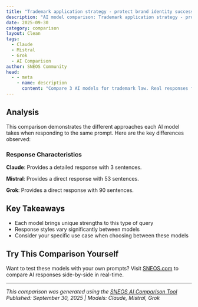 ```yaml
---
title: "Trademark application strategy - protect brand identity successfully"
description: "AI model comparison: Trademark application strategy - protect brand identity successfully..."
date: 2025-09-30
category: comparison
layout: Clean
tags:
  - Claude
  - Mistral
  - Grok
  - AI Comparison
author: SNEOS Community
head:
  - - meta
    - name: description
      content: "Compare 3 AI models for trademark law. Real responses from Claude, Mistral, Grok with detailed analysis."
---
```


<ChatComparison
  title="Trademark application strategy - protect brand identity successfully"
  prompt="Trademark application strategy - protect brand identity successfully"
  :responses='{
    "Claude": "# Comprehensive Trademark Application Strategy\n\n## \uD83C\uDFAF Pre-Application Planning\n\n### Brand Assessment\n- **Trademark Search \u0026 Analysis**\n  - Comprehensive federal database search (USPTO)\n  - State trademark registrations review\n  - Common law trademark research\n  - International trademark databases (if applicable)\n  - Domain name and social media handle availability\n\n- **Mark Strength Evaluation**\n  - **Fanciful/Coined** (strongest): Made-up words\n  - **Arbitrary**: Real words unrelated to goods/services\n  - **Suggestive**: Hints at qualities without describing\n  - **Descriptive** (weak): Avoid if possible\n  - **Generic** (unprotectable): Never registrable\n\n### Strategic Considerations\n- **Geographic Scope**: Federal vs. state vs. international\n- **Timeline Planning**: 8-18 months for registration\n- **Budget Allocation**: Filing fees, attorney costs, maintenance\n- **Business Goals Alignment**: Current and future product lines\n\n## \uD83D\uDCCB Application Preparation\n\n### Classification Strategy\n- **Goods vs. Services**: Proper categorization\n- **International Classes**: Select all relevant Nice Classification classes\n- **Specimen Planning**: Prepare evidence of use for each class\n- **Description Precision**: Clear, specific identification of goods/services\n\n### Filing Basis Selection\n- **Use in Commerce (1a)**: Already using the mark\n- **Intent to Use (1b)**: Plan to use within 6 months\n- **Foreign Application (44d)**: Based on foreign filing\n- **Foreign Registration (44e)**: Based on foreign registration\n\n## \uD83D\uDE80 Filing Best Practices\n\n### Application Components\n\u0060\u0060\u0060\nEssential Elements:\n\u251C\u2500\u2500 Mark representation (word, logo, or combination)\n\u251C\u2500\u2500 Applicant information (individual or entity)\n\u251C\u2500\u2500 Goods/services identification\n\u251C\u2500\u2500 Filing basis with supporting evidence\n\u251C\u2500\u2500 Proper classification\n\u2514\u2500\u2500 Required fees\n\u0060\u0060\u0060\n\n### Common Pitfalls to Avoid\n- **Overly Broad Descriptions**: Be specific but not limiting\n- **Inadequate Specimens**: Ensure proper use evidence\n- **Wrong Filing Basis**: Choose appropriate foundation\n- **Missing Disclaimers**: Disclaim descriptive elements\n- **Incomplete Applications**: All fields properly completed\n\n## \uD83D\uDEE1\uFE0F Protection Optimization\n\n### Portfolio Development\n- **Core Brand Elements**: Primary marks first\n- **Variations \u0026 Extensions**: Logos, slogans, product names\n- **Defensive Registrations**: Related marks in key classes\n- **Domain Strategy**: Secure matching web addresses\n\n### International Considerations\n- **Madrid Protocol**: Cost-effective multi-country filing\n- **Priority Countries**: Key markets for your business\n- **Local Requirements**: Country-specific regulations\n- **Enforcement Capabilities**: Consider legal systems\n\n## \u2696\uFE0F Legal Strategy\n\n### Professional Guidance\n- **Trademark Attorney Benefits**\n  - Comprehensive clearance searches\n  - Application strategy optimization\n  - Office action responses\n  - Enforcement and defense\n  - Portfolio management\n\n### Risk Mitigation\n- **Clearance Opinions**: Written legal analysis\n- **Watch Services**: Monitor for conflicting applications\n- **Coexistence Agreements**: Resolve conflicts amicably\n- **Insurance Considerations**: IP insurance policies\n\n## \uD83D\uDCC8 Post-Filing Management\n\n### Application Monitoring\n- **Status Tracking**: Regular USPTO database checks\n- **Office Action Response**: 6-month deadline compliance\n- **Publication Period**: 30-day opposition window\n- **Registration Certificate**: Final approval documentation\n\n### Maintenance Requirements\n\u0060\u0060\u0060\nCritical Deadlines:\n\u251C\u2500\u2500 Years 5-6: Section 8 Declaration of Use\n\u251C\u2500\u2500 Years 9-10: Section 9 Renewal \u002B Section 8\n\u251C\u2500\u2500 Every 10 years: Renewal required\n\u2514\u2500\u2500 Continuous use: Maintain commercial use\n\u0060\u0060\u0060\n\n## \uD83C\uDFAF Enforcement Strategy\n\n### Brand Monitoring\n- **Watch Services**: Professional monitoring systems\n- **Online Surveillance**: Domain names, social media\n- **Market Monitoring**: Competitor activities\n- **Counterfeit Detection**: Product marketplace monitoring\n\n### Enforcement Actions\n- **Cease \u0026 Desist**: Initial enforcement step\n- **Opposition Proceedings**: Challenge conflicting applications\n- **Cancellation Actions**: Remove conflicting registrations\n- **Federal Court Litigation**: When necessary\n\n## \uD83D\uDCA1 Strategic Tips for Success\n\n### Timing Optimization\n- **Early Filing**: File before public disclosure\n- **Market Entry Coordination**: Align with business launch\n- **",
    "Mistral": "Creating a successful trademark application strategy to protect your brand identity involves several key steps. Here\u0027s a comprehensive guide to help you:\n\n### 1. **Conduct a Thorough Trademark Search**\n   - **Purpose**: Ensure your desired trademark is not already in use or too similar to existing trademarks.\n   - **Tools**: Use the USPTO\u0027s Trademark Electronic Search System (TESS) or equivalent databases in your country.\n   - **Scope**: Search for identical and similar marks, including phonetic equivalents and variations.\n\n### 2. **Choose a Strong Trademark**\n   - **Types of Marks**:\n     - **Fanciful**: Completely made-up words (e.g., Kodak).\n     - **Arbitrary**: Existing words used in an unrelated context (e.g., Apple for computers).\n     - **Suggestive**: Words that suggest a quality or characteristic of the product (e.g., Jaguar for cars).\n     - **Descriptive**: Words that describe the product (e.g., Best Buy).\n     - **Generic**: Common names for products (e.g., Aspirin).\n   - **Strength**: Fanciful and arbitrary marks are the strongest and easiest to protect.\n\n### 3. **Prepare a Comprehensive Application**\n   - **Identify Goods/Services**: Clearly define the goods or services your trademark will cover.\n   - **Classification**: Use the Nice Classification system to categorize your goods/services.\n   - **Specimen**: Provide a specimen showing how the mark is used in commerce.\n   - **Declaration**: Include a declaration that you are the owner of the mark and that it is in use.\n\n### 4. **File the Application**\n   - **Electronic Filing**: Use the USPTO\u0027s Trademark Electronic Application System (TEAS) or equivalent in your country.\n   - **Fees**: Pay the required filing fees.\n   - **Timeline**: Be aware of the timeline for examination and potential opposition periods.\n\n### 5. **Monitor the Application Process**\n   - **Examination**: The trademark office will review your application for compliance with legal requirements.\n   - **Office Actions**: Respond to any office actions or requests for additional information promptly.\n   - **Publication**: If approved, your mark will be published for opposition.\n\n### 6. **Defend Against Opposition**\n   - **Opposition Period**: Be prepared to defend your mark if anyone files an opposition.\n   - **Legal Representation**: Consider hiring a trademark attorney to handle any opposition proceedings.\n\n### 7. **Maintain and Enforce Your Trademark**\n   - **Renewal**: Ensure you renew your trademark registration at the appropriate intervals.\n   - **Monitoring**: Continuously monitor for infringement and take action if necessary.\n   - **Usage**: Use the \u00AE symbol for registered marks and \u2122 for unregistered marks to assert your rights.\n\n### 8. **International Protection**\n   - **Madrid Protocol**: Consider using the Madrid Protocol for international trademark protection.\n   - **Local Filings**: File trademark applications in key international markets where you plan to operate.\n\n### 9. **Brand Strategy**\n   - **Consistency**: Use your trademark consistently across all marketing materials and products.\n   - **Brand Guidelines**: Develop and enforce brand guidelines to maintain consistency.\n   - **Education**: Educate your team and partners about the importance of trademark protection and proper usage.\n\n### 10. **Legal Consultation**\n   - **Attorney**: Consult with a trademark attorney to ensure all legal requirements are met and to navigate any complexities.\n   - **Regular Reviews**: Periodically review your trademark portfolio to ensure it aligns with your business strategy.\n\nBy following these steps, you can create a robust trademark application strategy that effectively protects your brand identity.",
    "Grok": "Creating a successful trademark application strategy to protect your brand identity requires a combination of research, planning, and legal know-how. A trademark is a critical asset for distinguishing your business, products, or services from competitors, and a strong strategy ensures long-term protection and minimizes legal risks. Below is a step-by-step guide to developing an effective trademark application strategy:\n\n---\n\n### 1. Understand What Can Be Trademarked\nBefore diving into the application process, understand what qualifies for trademark protection. Trademarks can include:\n- Words (brand names, slogans)\n- Logos and designs\n- Symbols or icons\n- Sounds, colors, or even smells (in some jurisdictions, though less common)\n  \nEnsure that your mark is distinctive and not merely descriptive or generic. For example:\n- Distinctive: \u0022Nike\u0022 (a unique word with no inherent meaning related to shoes)\n- Descriptive: \u0022Soft\u0022 for a pillow (less likely to be granted protection unless it has acquired distinctiveness through use)\n\n---\n\n### 2. Conduct a Comprehensive Trademark Search\nBefore filing, conduct a thorough search to ensure your desired trademark isn\u2019t already in use or registered by someone else. This step prevents potential conflicts and costly legal battles down the line.\n- **Search Tools**: Use free databases like the United States Patent and Trademark Office (USPTO) TESS (Trademark Electronic Search System) or the EUIPO (European Union Intellectual Property Office) database, depending on your region.\n- **Professional Help**: Consider hiring a trademark attorney or using paid search services for a more exhaustive search, including common law trademarks (unregistered but in use).\n- **Scope**: Check for similar marks in related industries, not just identical matches, as they can still cause confusion.\n\nIf a similar mark exists, assess whether it poses a risk (based on geography, industry, and likelihood of confusion) and decide whether to modify your mark or proceed with caution.\n\n---\n\n### 3. Choose the Right Trademark Classes\nTrademarks are registered under specific classes of goods and services (based on the Nice Classification system, which has 45 classes). Select the classes that best represent your current and future business offerings.\n- **Current Use**: Register for the classes in which you currently operate.\n- **Future Expansion**: Consider classes for potential expansion to avoid re-filing later (though some jurisdictions require proof of intent to use in those classes).\n\nFor example, a clothing brand might register under Class 25 (clothing) and Class 35 (retail services). Be strategic but realistic\u2014registering in too many irrelevant classes can be costly and may invite oppositions.\n\n---\n\n### 4. Decide on Geographic Coverage\nTrademark protection is territorial, meaning it only applies in the regions where it\u2019s registered. Decide where you need protection based on your market:\n- **National**: File in your home country if you operate locally (e.g., USPTO for the U.S.).\n- **Regional**: Use regional systems like the EUIPO for EU-wide protection.\n- **International**: If you operate globally, consider the Madrid Protocol, administered by the World Intellectual Property Organization (WIPO), which allows you to file a single application for multiple countries.\n\nFactor in costs and prioritize key markets first. You can always expand protection later as your business grows.\n\n---\n\n### 5. Strengthen Your Mark Before Filing\nTo maximize the chances of approval and enforcement:\n- **Avoid Descriptive Terms**: As mentioned earlier, distinctive or arbitrary marks are more likely to be approved. If your mark is descriptive, build \u201Csecondary meaning\u201D through extensive use and marketing before filing.\n- **Document Use**: If your trademark is already in use, gather evidence (e.g., marketing materials, sales records) to support a claim of prior use, which can help in disputes.\n- **Design Consistency**: If your trademark includes a logo, ensure consistent use across all platforms for stronger brand recognition and easier enforcement.\n\n---\n\n### 6. Prepare a Strong Application\nA well-prepared application reduces the risk of rejection or delays. Include:\n- **Accurate Identification**: Clearly describe your mark (word, logo, or combination) and provide high-quality specimens if required (e.g., images of the mark in use on products or packaging).\n- **Correct Ownership**: Ensure the applicant (individual, company, or entity) is the true owner of the mark. Misidentification can invalidate the registration.\n- **Intent to Use vs. Actual Use**: In some jurisdictions (like the U.S.), you can file based on \u201Cintent to use\u201D if the mark isn\u2019t in commerce yet. Be prepared to show use within a specified timeframe if required.\n\nConsider hiring a trademark attorney to draft and file the application to avoid procedural errors, which are a common reason for rejections.\n\n---\n\n### 7. Monitor and Respond During the Examination Process\nAfter filing, your application will be reviewed by a trademark examiner for compliance with legal requirements. Common issues include:\n- Similarity to existing marks (likelihood of confusion)\n- Descriptive or generic terms\n- Incomplete or incorrect information\n\nIf an \u201Coffice action\u201D (a formal objection) is issued, respond promptly with clarifications or amendments. Missing deadlines can result in abandonment of the application.\n\nAdditionally, monitor for oppositions from third parties during the publication period (when your mark is made public for objections). Be prepared to defend your application if challenged.\n\n---\n\n### 8. Maintain and Enforce Your Trademark\nOnce registered, trademark protection isn\u2019t automatic forever\u2014it requires active management:\n- **Renewals**: Trademarks typically need renewal every 10 years (varies by jurisdiction). Mark renewal deadlines on your calendar.\n- **Use It or Lose It**: Many jurisdictions require proof of ongoing use. Failure to use the mark can lead to cancellation (e.g., through a \u201Cnon-use\u201D challenge).\n- **Monitor Infringement**: Regularly search for unauthorized use of your mark online, in marketplaces, and in your industry. Use monitoring services or set up Google Alerts for your brand name.\n- **Enforce Rights**: Take swift action against infringers by sending cease-and-desist letters or pursuing legal action if necessary. Ignoring violations can weaken your trademark.\n\n---\n\n### 9. Build a Holistic Brand Protection Strategy\nTrademarks are just one piece of brand identity protection. Complement your strategy with:\n- **Domain Names**: Secure relevant domain names to prevent cybersquatting.\n- **Copyrights**: Protect original creative content (e.g., website designs, marketing materials).\n- **Trade Secrets**: Safeguard proprietary processes or recipes that give you a competitive edge.\n- **Social Media Handles**: Claim consistent handles across platforms to maintain brand consistency.\n\n---\n\n### 10. Budget and Prioritize\nTrademark registration and maintenance can be expensive, especially for small businesses or startups. Prioritize based on:\n- Core markets and products\n- Likelihood of confusion or infringement risks\n- Budget constraints (national filings are often cheaper than international ones)\n\nCosts can include filing fees (e.g., $250\u2013$350 per class in the U.S.), attorney fees, and potential opposition or litigation expenses.\n\n---\n\n### Key Tips for Success\n- **Work with Experts**: A trademark attorney can save time, money, and stress by navigating complex legal requirements and disputes.\n- **Start Early**: File for protection as soon as possible, even if based on \u201Cintent to use,\u201D to establish priority over competitors.\n- **Be Unique**: Choose a creative, distinctive mark to reduce the likelihood of conflicts and rejections.\n- **Stay Proactive**: Regularly review your trademark portfolio and adapt to changes in your business or market.\n\nBy following this strategy, you can effectively protect your brand identity, avoid legal pitfalls, and build a strong foundation for your business\u2019s long-term success. If you\u2019re unsure about specific steps or local laws, consult with a trademark professional in your jurisdiction. Where are you planning to register your trademark, and do you have a specific mark in mind already? I can tailor further advice based on that!"
  }'
  published-date="11:40"
/>

## Analysis

This comparison demonstrates the different approaches each AI model takes when responding to the same prompt. Here are the key differences observed:

### Response Characteristics

**Claude**: Provides a detailed response with 3 sentences. 

**Mistral**: Provides a direct response with 53 sentences. 

**Grok**: Provides a direct response with 90 sentences. 

## Key Takeaways

- Each model brings unique strengths to this type of query
- Response styles vary significantly between models
- Consider your specific use case when choosing between these models

## Try This Comparison Yourself

Want to test these models with your own prompts? Visit [SNEOS.com](https://sneos.com) to compare AI responses side-by-side in real-time.

---

*This comparison was generated using the [SNEOS AI Comparison Tool](https://sneos.com)*
*Published: September 30, 2025 | Models: Claude, Mistral, Grok*
